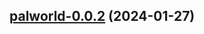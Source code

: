 

## [palworld-0.0.2](https://github.com/truecharts/charts/compare/palworld-0.0.1...palworld-0.0.2) (2024-01-27)